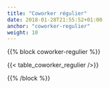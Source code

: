 ```yaml
---
title: "Coworker régulier"
date: 2018-01-28T21:55:52+01:00
anchor: "coworker-regulier"
weight: 10
---
```


{{% block coworker-regulier %}}

{{< table_coworker_regulier />}}

{{% /block %}}